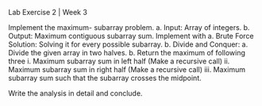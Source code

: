 Lab Exercise 2 | Week 3

Implement the maximum- subarray problem.
a. Input: Array of integers.
b. Output: Maximum contiguous subarray sum.
    Implement with
    a. Brute Force Solution: Solving it for every possible subarray.
    b. Divide and Conquer:
        a. Divide the given array in two halves.
        b. Return the maximum of following three
            i. Maximum subarray sum in left half (Make a recursive call)
            ii. Maximum subarray sum in right half (Make a recursive call) 
            iii. Maximum subarray sum such that the subarray crosses the midpoint.

Write the analysis in detail and conclude. 
